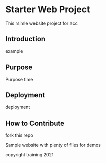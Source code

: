 # Starter Web Project

This rsimle website project for acc

## Introduction

example

## Purpose
Purpose time

## Deployment
deployment

## How to Contribute

fork this repo

Sample website with plenty of files for demos

copyright training 2021